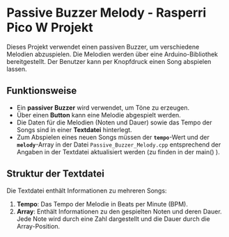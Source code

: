 # Passive Buzzer Melody - Rasperri Pico W Projekt

Dieses Projekt verwendet einen passiven Buzzer, um verschiedene Melodien abzuspielen. Die Melodien werden über eine Arduino-Bibliothek bereitgestellt. Der Benutzer kann per Knopfdruck einen Song abspielen lassen.

## Funktionsweise

- Ein **passiver Buzzer** wird verwendet, um Töne zu erzeugen.
- Über einen **Button** kann eine Melodie abgespielt werden.
- Die Daten für die Melodien (Noten und Dauer) sowie das Tempo der Songs sind in einer **Textdatei** hinterlegt.
- Zum Abspielen eines neuen Songs müssen der **`tempo`**-Wert und der **`melody`**-Array in der Datei `Passive_Buzzer_Melody.cpp` entsprechend der Angaben in der Textdatei aktualisiert werden (zu finden in der main() ).

## Struktur der Textdatei

Die Textdatei enthält Informationen zu mehreren Songs:

1. **Tempo**: Das Tempo der Melodie in Beats per Minute (BPM).
2. **Array**: Enthält Informationen zu den gespielten Noten und deren Dauer. Jede Note wird durch eine Zahl dargestellt und die Dauer durch die Array-Position.
